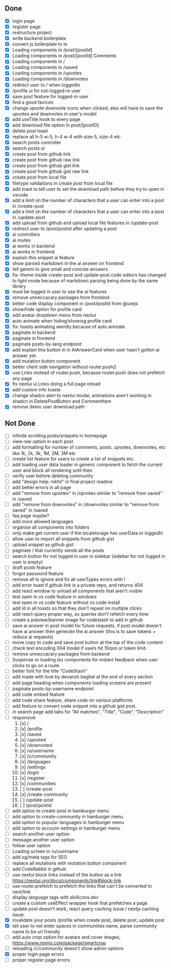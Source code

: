## Done

- [x] login page
- [x] register page
- [x] restructure project
- [x] write backend boilerplate
- [x] convert js boilerplate to ts
- [x] Loading components in /post/[postId]
- [x] Loading components in /post/[postId] Comments
- [x] Loading components in /
- [x] Loading components in /saved
- [x] Loading components in /upvotes
- [x] Loading components in /downvotes
- [x] redirect user to / when loggedin
- [x] /profile ui for not-logged-in user
- [x] save post feature for logged-in user
- [x] find a good favicon
- [x] change upvote downvote icons when clicked, also will have to save the upvotes and downvotes in user's model
- [x] add useTitle hook to every page
- [x] add download file option in post/[postID]
- [x] delete post toast
- [x] replace all h-5 w-5, h-4 w-4 with size-5, size-4 etc
- [x] search posts controller
- [x] search posts ui
- [x] create post from github link
- [x] create post from github raw link
- [x] create post from github gist link
- [x] create post from github gist raw link
- [x] create post from local file
- [x] filetype validations in create post from local file
- [x] add toast to tell user to set the download path before they try to open in vscode
- [x] add a limit on the number of characters that a user can enter into a post in /create-post
- [x] add a limit on the number of characters that a user can enter into a post in /update-post
- [x] add upload from github and upload local file features in /update-post
- [x] redirect user to /post/postid after updating a post
- [x] ai controllers
- [x] ai routes
- [x] ai works in backend
- [x] ai works in frontend
- [x] explain this snippet ai feature
- [x] show parsed markdown in the ai answer on frontend
- [x] tell gemini to give small and concise answers
- [x] fix: theme inside create-post and update-post code editors has changed to light mode because of markdown parsing being done by the same library
- [x] must be logged in user to use the ai features
- [x] remove unneccacary packages from frontend
- [x] better code display component in /post/postId from @uiwjs
- [x] show/hide option for profile card
- [x] add avatar dropdown menu from nextui
- [x] auto animate when hiding/showing profile card
- [x] fix: toasts animating weirdly because of auto animate
- [x] paginate in backend
- [x] paginate in frontend
- [x] paginate posts-by-lang endpoint
- [x] add explain this button in in AiAnswerCard when user hasn't gotten ai answer yet.
- [x] add mutation button component
- [x] better client side navigation without router.push()
- [x] use Links instead of router.push, because router.push does not prefetch any page
- [x] fix nextui ui Links doing a full page reload
- [x] add custom info toasts
- [x] change shadcn alert to nextui modal, animations aren't working in shadcn in DeletePostButton and CommentItem
- [x] remove demo user download path

## Not Done

- [ ] infinite scrolling posts/snippets in homepage
- [ ] view raw option in each post
- [ ] add formatting for number of comments, posts, upvotes, downvotes, etc like 1k, 2k, 3k, 1M, 2M, 3M etc
- [ ] create list feature for users to create a list of snippets etc.
- [ ] add loading user data loader in generic component to fetch the current user and block all rendering until then
- [ ] verify user before deleting community
- [ ] add "design help: nikhil" in final project readme
- [ ] add better errors in all page
- [ ] add "remove from upvotes" in /upvotes similar to "remove from saved" in /saved
- [ ] add "remove from downvotes" in /downvotes similar to "remove from saved" in /saved
- [ ] faq page maybe?
- [ ] add more allowed languages
- [ ] organise all components into folders
- [ ] only make get current user if the localstorage has userData or loggedIn
- [ ] allow user to import all snippets from github gist
- [ ] upload snippet as github gist
- [ ] paginate / that currently sends all the posts
- [ ] search button for not logged in user in sidebar (sidebar for not logged in user is empty)
- [ ] draft posts feature
- [ ] forgot password feature
- [ ] remove all ts ignore and fix all userTypes errors with !
- [ ] add error toast if github link is a private repo, and returns 404
- [ ] add react window to unload all components that aren't visible
- [ ] test open in vs code feature in windows
- [ ] test open in vs code feature without vs code install
- [ ] add id in all toasts so that they don't repeat on multiple clicks
- [ ] add react-query proper way, so queries don't refetch every time
- [ ] create a preview/banner image for codestash to add in github
- [ ] save ai answer in post model for future requests, if post model doesn't have ai answer then generate the ai answer (this is to save tokens + reduce ai requests)
- [ ] move copy to code and save post button at the top of the code content
- [ ] check text encoding 004 model if users hit 15rpm or token limit.
- [ ] remove unneccacary packages from backend
- [ ] Suspense or loading.tsx components for instant feedback when user clicks to go on a route
- [ ] better font for the title "CodeStash"
- [ ] add made with love by devansh baghel at the end of every section
- [ ] add page heading when components loading screens are present
- [ ] paginate posts-by-username endpoint
- [ ] add code embed feature
- [ ] add code share feature, share code on various platforms
- [ ] add feature to convert code snippet into a github gist post.
- [ ] in search page add tabs for "All matches", "Title", "Code", "Description"
- [ ] responsive
  1. [x] /
  2. [x] /profile
  3. [x] /saved
  4. [x] /upvoted
  5. [x] /downvoted
  6. [x] /u/username
  7. [x] /c/community
  8. [x] /languages
  9. [x] /settings
  10. [x] /login
  11. [x] /register
  12. [x] /communities
  13. [ ] /create-post
  14. [x] /create-community
  15. [ ] /update-post
  16. [ ] /post/postid
- [ ] add option to create-post in hamburger menu
- [ ] add option to create-community in hamburger menu
- [ ] add option to popular-languages in hamburger menu
- [ ] add option to account-settings in hamburger menu
- [ ] search another user option
- [ ] message another user option
- [ ] follow user option
- [ ] Loading screen in /u/username
- [ ] add og/meta tags for SEO
- [ ] replace all mutations with mutation button component
- [ ] add CodeRabbit in github
- [ ] use nextui block links instead of the button as a link https://nextui.org/docs/components/link#block-link
- [ ] use router.prefetch to prefetch the links that can't be converted to next/link
- [ ] display language tags with skillicons.dev
- [ ] create a custom useEffect wrapper hook that prefetches a page
- [ ] update post doesn't work, react query caching issue / nextjs caching issue.
- [x] invalidate your posts /profile when create post, delete post, update post
- [x] tell user to not enter spaces in communities name, parse community name to be url friendly
- [ ] add auto crop option for avatars and cover images, https://www.npmjs.com/package/smartcrop
- [ ] reloading /c/community doesn't show admin options
- [x] proper login page errors
- [ ] proper register page errors
